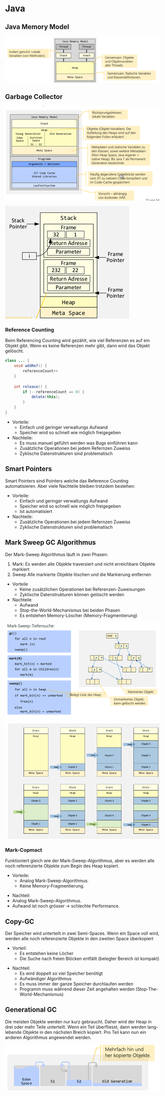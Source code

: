 # Java

## Java Memory Model

![image-20221206112656591](res/Java/image-20221206112656591.png)

## Garbage Collector

![image-20221213105441899](res/Java/image-20221213105441899.png)

![image-20221213110045747](res/Java/image-20221213110045747.png)

### Reference Counting

Beim Referencing Counting wird gezählt, wie viel Referenzen es auf ein Objekt gibt. Wenn es keine Referenzen mehr gibt, dann wird das Objekt gelöscht.

```java
class ... {
    void addRef() {
        referenceCount++
    }

    int release() {
        if (--referenceCount == 0) {
            delete(this);
        }
    }
}
```

* Vorteile:
    * Einfach und geringer verwaltungs Aufwand
    * Speicher wird so schnell wie möglich freigegeben
* Nachteile: 
  * Es muss manuel geführt werden was Bugs einführen kann
  * Zusätzliche Operationen bei jedem Refernzen Zuweiss
  * Zyklische Datenstrukturen sind problematisch

## Smart Pointers

Smart Pointers sind Pointers welche das Reference Counting automatisieren. Aber viele Nachteile bleiben trotzdem bestehen:

* Vorteile:
  * Einfach und geringer verwaltungs Aufwand
  * Speicher wird so schnell wie möglich freigegeben
  * Ist automatisiert
* Nachteile: 
  * Zusätzliche Operationen bei jedem Refernzen Zuweiss
  * Zyklische Datenstrukturen sind problematisch

## Mark Sweep GC Algorithmus

Der Mark-Sweep Algorithmus läuft in zwei Phasen:

1) Mark:
   Es werden alle Objekte traversiert und nicht erreichbare Objekte markiert
2) Sweep
   Alle markierte Objekte löschen und die Markierung entfernen

* Vorteile
  * Keine zusätzlichen Operationen bei Referenzen-Zuweisungen
  * Zyklische Datenstrukturen können gelöscht werden
* Nachteile
  * Aufwand
  * Stop-the-World-Mechanismus bei beiden Phasen
  * Es entstehen Memory-Löscher (Memory-Fragmentierung)

<img src="res/Java/image-20221213111810597.png" alt="image-20221213111810597" style="zoom:67%;" />

<img src="res/Java/image-20221213111822314.png" alt="image-20221213111822314" style="zoom:67%;" />

### Mark-Copmact

Funktioniert gleich wie der Mark-Sweep-Algorithmus, aber es werden alle noch referenzierte Objekte zum Begin des Heap kopiert.

+ Vorteile:
  + Analog Mark-Sweep-Algorithmus.
  + Keine Memory-Fragmentierung.
- Nachteil:
- Analog Mark-Sweep-Algorithmus.
- Aufwand ist noch grösser → schlechte Performance.

## Copy-GC

Der Speicher wird unterteilt in zwei Semi-Spaces. Wenn ein Space voll wird, werden alle noch referenzierte Objekte in den zweiten Space überkopiert

+ Vorteil:
  + Es entstehen keine Löcher
  + Die Suche nach freien Blöcken entfällt (belegter Bereich ist kompakt)
- Nachteil:
  - Es wird doppelt so viel Speicher benötigt
  - Aufwändiger Algorithmus
  - Es muss immer der ganze Speicher durchlaufen werden
  - Programm muss während dieser Zeit angehalten werden (Stop-The-World-Mechanismus)

## Generational GC

Die meisten Objekte werden nur kurz gebraucht. Daher wird der Heap in drei oder mehr Teile unterteilt. Wenn ein Teil überfliesst, dann werden lang-lebende Objekte in den nächsten Breich kopiert. Pro Teil kann nun ein anderen Algorithmus angewendet werden.

![image-20221213112621124](res/Java/image-20221213112621124.png)